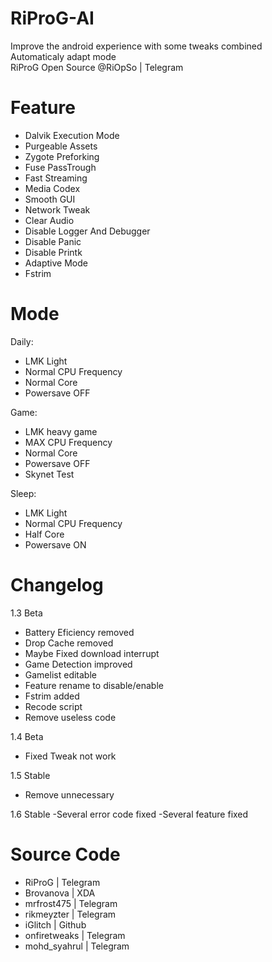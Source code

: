 # RiProG-AI

Improve the android experience with some tweaks combined <br />
Automaticaly adapt  mode <br />
RiProG Open Source @RiOpSo | Telegram  <br />

# Feature
- Dalvik Execution Mode
- Purgeable Assets
- Zygote Preforking
- Fuse PassTrough
- Fast Streaming
- Media Codex
- Smooth GUI
- Network Tweak
- Clear Audio
- Disable Logger And Debugger
- Disable Panic
- Disable Printk
- Adaptive Mode
- Fstrim

# Mode

Daily:
- LMK Light
- Normal CPU Frequency
- Normal Core
- Powersave OFF

Game:
- LMK heavy game
- MAX CPU Frequency
- Normal Core
- Powersave OFF
- Skynet Test

Sleep:
- LMK Light
- Normal CPU Frequency
- Half Core
- Powersave ON

# Changelog

1.3 Beta
- Battery Eficiency removed
- Drop Cache removed
- Maybe Fixed download interrupt
- Game Detection improved
- Gamelist editable
- Feature rename to disable/enable
- Fstrim added
- Recode script
- Remove useless code

1.4 Beta
- Fixed Tweak not work

1.5 Stable
- Remove unnecessary

1.6 Stable
-Several error code fixed
-Several feature fixed

# Source Code

- RiProG | Telegram
- Brovanova | XDA
- mrfrost475  | Telegram
- rikmeyzter | Telegram
- iGlitch | Github
- onfiretweaks | Telegram
- mohd_syahrul | Telegram
